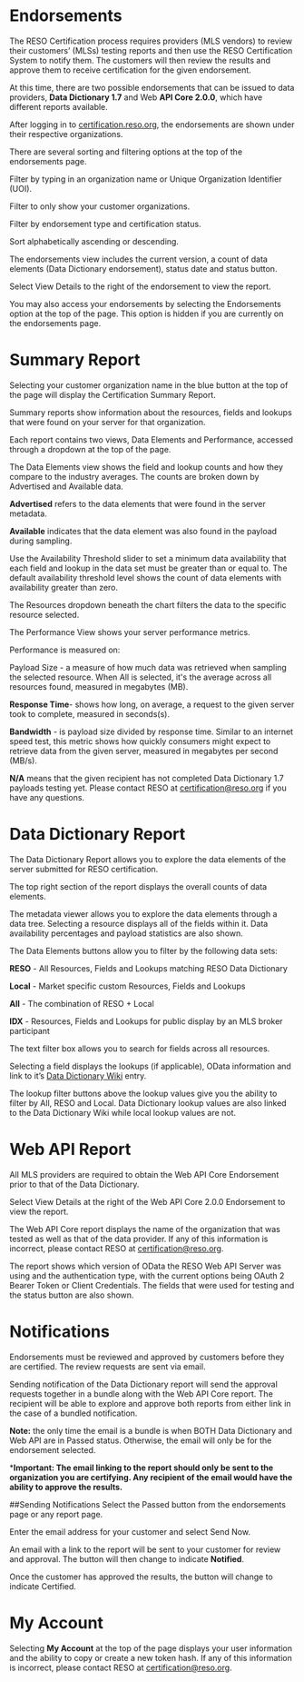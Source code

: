 # Endorsements
The RESO Certification process requires providers (MLS vendors) to review their customers’ (MLSs) testing reports and then use the RESO Certification System to notify them. The customers will then review the results and approve them to receive certification for the given endorsement.

At this time, there are two possible endorsements that can be issued to data providers, **Data Dictionary 1.7** and Web **API Core 2.0.0**, which have different reports available.

After logging in to [certification.reso.org](certification.reso.org), the endorsements are shown under their respective organizations.

There are several sorting and filtering options at the top of the endorsements page.

Filter by typing in an organization name or Unique Organization Identifier (UOI).

Filter to only show your customer organizations.

Filter by endorsement type and certification status.

Sort alphabetically ascending or descending.

The endorsements view includes the current version, a count of data elements (Data Dictionary endorsement), status date and status button.

Select View Details to the right of the endorsement to view the report.

You may also access your endorsements by selecting the Endorsements option at the top of the page. This option is hidden if you are currently on the endorsements page.

# Summary Report
Selecting your customer organization name in the blue button at the top of the page will display the Certification Summary Report.

Summary reports show information about the resources, fields and lookups that were found on your server for that organization.

Each report contains two views, Data Elements and Performance, accessed through a dropdown at the top of the page.

The Data Elements view shows the field and lookup counts and how they compare to the industry averages. The counts are broken down by Advertised and Available data.

**Advertised** refers to the data elements that were found in the server metadata.

**Available** indicates that the data element was also found in the payload during sampling.

Use the Availability Threshold slider to set a minimum data availability that each field and lookup in the data set must be greater than or equal to. The default availability threshold level shows the count of data elements with availability greater than zero.

The Resources dropdown beneath the chart filters the data to the specific resource selected.

The Performance View shows your server performance metrics.

Performance is measured on:

Payload Size - a measure of how much data was retrieved when sampling the selected resource. When All is selected, it's the average across all resources found, measured in megabytes (MB).

**Response Time**- shows how long, on average, a request to the given server took to complete, measured in seconds(s).

**Bandwidth** - is payload size divided by response time. Similar to an internet speed test, this metric shows how quickly consumers might expect to retrieve data from the given server, measured in megabytes per second (MB/s).

**N/A** means that the given recipient has not completed Data Dictionary 1.7 payloads testing yet. Please contact RESO at certification@reso.org if you have any questions.

# Data Dictionary Report
The Data Dictionary Report allows you to explore the data elements of the server submitted for RESO certification.

The top right section of the report displays the overall counts of data elements.

The metadata viewer allows you to explore the data elements through a data tree. Selecting a resource displays all of the fields within it. Data availability percentages and payload statistics are also shown.

The Data Elements buttons allow you to filter by the following data sets:

**RESO** - All Resources, Fields and Lookups matching RESO Data Dictionary

**Local** - Market specific custom Resources, Fields and Lookups

**All** - The combination of RESO + Local

**IDX** - Resources, Fields and Lookups for public display by an MLS broker participant

The text filter box allows you to search for fields across all resources.

Selecting a field displays the lookups (if applicable), OData information and link to it’s [Data Dictionary Wiki](https://ddwiki.reso.org/display/DDW17/RESO+Data+Dictionary+Wiki+1.7) entry.

The lookup filter buttons above the lookup values give you the ability to filter by All, RESO and Local. Data Dictionary lookup values are also linked to the Data Dictionary Wiki while local lookup values are not.

# Web API Report
All MLS providers are required to obtain the Web API Core Endorsement prior to that of the Data Dictionary.

Select View Details at the right of the Web API Core 2.0.0 Endorsement to view the report.

The Web API Core report displays the name of the organization that was tested as well as that of the data provider. If any of this information is incorrect, please contact RESO at certification@reso.org.

The report shows which version of OData the RESO Web API Server was using and the authentication type, with the current options being OAuth 2 Bearer Token or Client Credentials. The fields that were used for testing and the status button are also shown.

# Notifications
Endorsements must be reviewed and approved by customers before they are certified. The review requests are sent via email.

Sending notification of the Data Dictionary report will send the approval requests together in a bundle along with the Web API Core report. The recipient will be able to explore and approve both reports from either link in the case of a bundled notification.

**Note:** the only time the email is a bundle is when BOTH Data Dictionary and Web API are in Passed status. Otherwise, the email will only be for the endorsement selected.

***Important: The email linking to the report should only be sent to the organization you are certifying. Any recipient of the email would have the ability to approve the results.**

##Sending Notifications
Select the Passed button from the endorsements page or any report page.

Enter the email address for your customer and select Send Now.

An email with a link to the report will be sent to your customer for review and approval. The button will then change to indicate **Notified**.

Once the customer has approved the results, the button will change to indicate Certified.

# My Account
Selecting **My Account** at the top of the page displays your user information and the ability to copy or create a new token hash. If any of this information is incorrect, please contact RESO at certification@reso.org.
